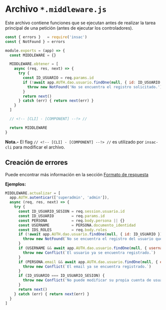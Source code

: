 # Archivo  `*.middleware.js`

Este archivo contiene funciones que se ejecutan antes de realizar la tarea principal de una petición (antes de ejecutar los controladores).

```js
const { errors }   = require('insac')
const { NotFound } = errors

module.exports = (app) => {
  const MIDDLEWARE = {}

  MIDDLEWARE.obtener = [
    async (req, res, next) => {
      try {
        const ID_USUARIO = req.params.id
        if (!await app.AUTH.dao.usuario.findOne(null, { id: ID_USUARIO })) {
          throw new NotFound('No se encuentra el registro solicitado.')
        }
        return next()
      } catch (err) { return next(err) }
    }
  ]

  // <!-- [CLI] - [COMPONENT] --!> //

  return MIDDLEWARE
}
```

**Nota.-** El flag `// <!-- [CLI] - [COMPONENT] --!> //` es utilizado por `insac-cli` para modificar el archivo.

## Creación de errores

Puede encontrar más información en la sección [Formato de respuesta](./referencias/response#respuestas-de-tipo-error)

**Ejemplos:**

```js
MIDDLEWARE.actualizar = [
  app.AUTH.autenticar(['superadmin', 'admin']),
  async (req, res, next) => {
    try {
      const ID_USUARIO_SESION = req.session.usuario.id
      const ID_USUARIO        = req.params.id
      const PERSONA           = req.body.persona || {}
      const USERNAME          = PERSONA.documento_identidad
      const IDS_ROLES         = req.body.roles
      if (!await app.AUTH.dao.usuario.findOne(null, { id: ID_USUARIO })) {
        throw new NotFound(`No se encuentra el registro del usuario que desea actualizar.`)
      }
      if (USERNAME && await app.AUTH.dao.usuario.findOne(null, { username: USERNAME }, { id: ID_USUARIO }, null, false)) {
        throw new Conflict(`El usuario ya se encuentra registrado.`)
      }
      if (PERSONA.email && await app.AUTH.dao.usuario.findOne(null, { email: PERSONA.email }, { id: ID_USUARIO }, null, false)) {
        throw new Conflict(`El email ya se encuentra registrado.`)
      }
      if (ID_USUARIO === ID_USUARIO_SESION) {
        throw new Conflict('No puede modificar su propia cuenta de usuario.')
      }
      return next()
    } catch (err) { return next(err) }
  }
]
```
